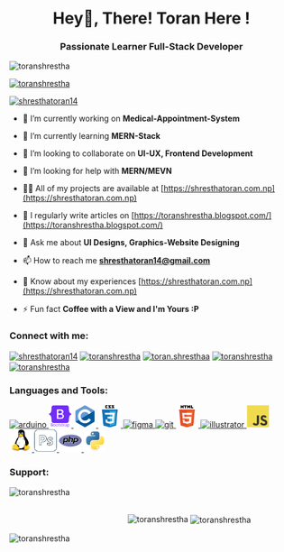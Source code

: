 <h1 align="center">Hey👋, There! Toran Here !</h1>
<h3 align="center">Passionate Learner Full-Stack Developer</h3>

<p align="left"> <img src="https://komarev.com/ghpvc/?username=toranshrestha&label=Profile%20views&color=0e75b6&style=flat" alt="toranshrestha" /> </p>

<p align="left"> <a href="https://github.com/ryo-ma/github-profile-trophy"><img src="https://github-profile-trophy.vercel.app/?username=toranshrestha" alt="toranshrestha" /></a> </p>

<p align="left"> <a href="https://twitter.com/shresthatoran14" target="blank"><img src="https://img.shields.io/twitter/follow/shresthatoran14?logo=twitter&style=for-the-badge" alt="shresthatoran14" /></a> </p>

- 🔭 I’m currently working on **Medical-Appointment-System**

- 🌱 I’m currently learning **MERN-Stack**

- 👯 I’m looking to collaborate on **UI-UX, Frontend Development**

- 🤝 I’m looking for help with **MERN/MEVN**

- 👨‍💻 All of my projects are available at [https://shresthatoran.com.np](https://shresthatoran.com.np)

- 📝 I regularly write articles on [https://toranshrestha.blogspot.com/](https://toranshrestha.blogspot.com/)

- 💬 Ask me about **UI Designs, Graphics-Website Designing**

- 📫 How to reach me **shresthatoran14@gmail.com**

- 📄 Know about my experiences [https://shresthatoran.com.np](https://shresthatoran.com.np)

- ⚡ Fun fact **Coffee with a View and I'm Yours :P**

<h3 align="left">Connect with me:</h3>
<p align="left">
<a href="https://twitter.com/shresthatoran14" target="blank"><img align="center" src="https://raw.githubusercontent.com/rahuldkjain/github-profile-readme-generator/master/src/images/icons/Social/twitter.svg" alt="shresthatoran14" height="30" width="40" /></a>
<a href="https://linkedin.com/in/toranshrestha" target="blank"><img align="center" src="https://raw.githubusercontent.com/rahuldkjain/github-profile-readme-generator/master/src/images/icons/Social/linked-in-alt.svg" alt="toranshrestha" height="30" width="40" /></a>
<a href="https://fb.com/toran.shresthaa" target="blank"><img align="center" src="https://raw.githubusercontent.com/rahuldkjain/github-profile-readme-generator/master/src/images/icons/Social/facebook.svg" alt="toran.shresthaa" height="30" width="40" /></a>
<a href="https://instagram.com/toranshrestha" target="blank"><img align="center" src="https://raw.githubusercontent.com/rahuldkjain/github-profile-readme-generator/master/src/images/icons/Social/instagram.svg" alt="toranshrestha" height="30" width="40" /></a>
<a href="https://www.youtube.com/c/toranshrestha" target="blank"><img align="center" src="https://raw.githubusercontent.com/rahuldkjain/github-profile-readme-generator/master/src/images/icons/Social/youtube.svg" alt="toranshrestha" height="30" width="40" /></a>
</p>

<h3 align="left">Languages and Tools:</h3>
<p align="left"> <a href="https://www.arduino.cc/" target="_blank" rel="noreferrer"> <img src="https://cdn.worldvectorlogo.com/logos/arduino-1.svg" alt="arduino" width="40" height="40"/> </a> <a href="https://getbootstrap.com" target="_blank" rel="noreferrer"> <img src="https://raw.githubusercontent.com/devicons/devicon/master/icons/bootstrap/bootstrap-plain-wordmark.svg" alt="bootstrap" width="40" height="40"/> </a> <a href="https://www.cprogramming.com/" target="_blank" rel="noreferrer"> <img src="https://raw.githubusercontent.com/devicons/devicon/master/icons/c/c-original.svg" alt="c" width="40" height="40"/> </a> <a href="https://www.w3schools.com/css/" target="_blank" rel="noreferrer"> <img src="https://raw.githubusercontent.com/devicons/devicon/master/icons/css3/css3-original-wordmark.svg" alt="css3" width="40" height="40"/> </a> <a href="https://www.figma.com/" target="_blank" rel="noreferrer"> <img src="https://www.vectorlogo.zone/logos/figma/figma-icon.svg" alt="figma" width="40" height="40"/> </a> <a href="https://git-scm.com/" target="_blank" rel="noreferrer"> <img src="https://www.vectorlogo.zone/logos/git-scm/git-scm-icon.svg" alt="git" width="40" height="40"/> </a> <a href="https://www.w3.org/html/" target="_blank" rel="noreferrer"> <img src="https://raw.githubusercontent.com/devicons/devicon/master/icons/html5/html5-original-wordmark.svg" alt="html5" width="40" height="40"/> </a> <a href="https://www.adobe.com/in/products/illustrator.html" target="_blank" rel="noreferrer"> <img src="https://www.vectorlogo.zone/logos/adobe_illustrator/adobe_illustrator-icon.svg" alt="illustrator" width="40" height="40"/> </a> <a href="https://developer.mozilla.org/en-US/docs/Web/JavaScript" target="_blank" rel="noreferrer"> <img src="https://raw.githubusercontent.com/devicons/devicon/master/icons/javascript/javascript-original.svg" alt="javascript" width="40" height="40"/> </a> <a href="https://www.linux.org/" target="_blank" rel="noreferrer"> <img src="https://raw.githubusercontent.com/devicons/devicon/master/icons/linux/linux-original.svg" alt="linux" width="40" height="40"/> </a> <a href="https://www.photoshop.com/en" target="_blank" rel="noreferrer"> <img src="https://raw.githubusercontent.com/devicons/devicon/master/icons/photoshop/photoshop-line.svg" alt="photoshop" width="40" height="40"/> </a> <a href="https://www.php.net" target="_blank" rel="noreferrer"> <img src="https://raw.githubusercontent.com/devicons/devicon/master/icons/php/php-original.svg" alt="php" width="40" height="40"/> </a> <a href="https://www.python.org" target="_blank" rel="noreferrer"> <img src="https://raw.githubusercontent.com/devicons/devicon/master/icons/python/python-original.svg" alt="python" width="40" height="40"/> </a> </p>


<h3 align="left">Support:</h3>
<p><a href="https://www.buymeacoffee.com/toranshrestha"> <img align="left" src="https://cdn.buymeacoffee.com/buttons/v2/default-yellow.png" height="50" width="210" alt="toranshrestha" /></a></p><br><br>


<p><img align="left" src="https://github-readme-stats.vercel.app/api/top-langs?username=toranshrestha&show_icons=true&locale=en&layout=compact" alt="toranshrestha" /></p>

<p>&nbsp;<img align="center" src="https://github-readme-stats.vercel.app/api?username=toranshrestha&show_icons=true&locale=en" alt="toranshrestha" /></p>

<p><img align="center" src="https://github-readme-streak-stats.herokuapp.com/?user=toranshrestha&" alt="toranshrestha" /></p>

